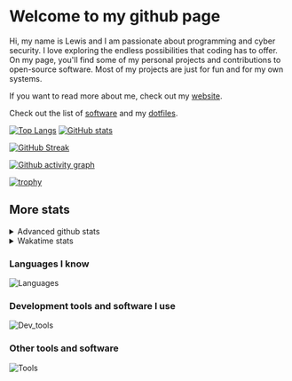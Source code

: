 # Welcome to my github page
Hi, my name is Lewis and I am passionate about programming and cyber security. I love exploring the endless possibilities that coding has to offer. On my page, you'll find some of my personal projects and contributions to open-source software. Most of my projects are just for fun and for my own systems.

If you want to read more about me, check out my [website](https://awesomelewis2007.github.io/).

Check out the list of [software](https://github.com/awesomelewis2007/awesomelewis2007/blob/master/software.md) and my [dotfiles](https://github.com/awesomelewis2007/dotfiles).



[![Top Langs](https://github-readme-stats.vercel.app/api/top-langs/?username=awesomelewis2007&hide=html,css,jupyter%20notebook&langs_count=10&layout=compact&theme=transparent&exclude_repo=GPT-code-repository)](https://github.com/anuraghazra/github-readme-stats) [![GitHub stats](https://github-readme-stats.vercel.app/api?username=awesomelewis2007&show_icons=true&theme=transparent)](https://github.com/anuraghazra/github-readme-stats)

[![GitHub Streak](https://streak-stats.demolab.com?user=Awesomelewis2007&theme=transparent)](https://git.io/streak-stats)

[![Github activity graph](https://github-readme-activity-graph.cyclic.app/graph?username=awesomelewis2007&theme=github-compact&area=true)](https://github.com/ashutosh00710/github-readme-activity-graph)

[![trophy](https://github-profile-trophy.vercel.app/?username=awesomelewis2007&theme=darkhub)](https://github.com/ryo-ma/github-profile-trophy)

## More stats
<details close>
<summary>Advanced github stats</summary>
<br>
  
![Metrics](https://raw.githubusercontent.com/awesomelewis2007/awesomelewis2007/master/github-metrics.svg)
  
</details>

<details close>
<summary>Wakatime stats</summary>
<br>

<!--START_SECTION:waka-->

```text
Python       2 hrs 57 mins   ██████████▓░░░░░░░░░░░░░░   42.96 %
JavaScript   1 hr 32 mins    █████▓░░░░░░░░░░░░░░░░░░░   22.46 %
HTML         44 mins         ██▓░░░░░░░░░░░░░░░░░░░░░░   10.85 %
CSS          33 mins         ██░░░░░░░░░░░░░░░░░░░░░░░   08.18 %
Markdown     31 mins         ██░░░░░░░░░░░░░░░░░░░░░░░   07.64 %
C            6 mins          ▒░░░░░░░░░░░░░░░░░░░░░░░░   01.66 %
C++          5 mins          ▒░░░░░░░░░░░░░░░░░░░░░░░░   01.40 %
Docker       4 mins          ▒░░░░░░░░░░░░░░░░░░░░░░░░   01.05 %
Bash         3 mins          ▒░░░░░░░░░░░░░░░░░░░░░░░░   00.87 %
Text         3 mins          ▒░░░░░░░░░░░░░░░░░░░░░░░░   00.80 %
CSV          2 mins          ░░░░░░░░░░░░░░░░░░░░░░░░░   00.65 %
JSON         2 mins          ░░░░░░░░░░░░░░░░░░░░░░░░░   00.53 %
Rust         1 min           ░░░░░░░░░░░░░░░░░░░░░░░░░   00.33 %
Makefile     0 secs          ░░░░░░░░░░░░░░░░░░░░░░░░░   00.22 %
Git Config   0 secs          ░░░░░░░░░░░░░░░░░░░░░░░░░   00.20 %
```

<!--END_SECTION:waka-->
</details>

### Languages I know
![Languages](https://skillicons.dev/icons?i=python,cpp,cs,c,javascript,nodejs,dotnet,bash,css,html,rust)
### Development tools and software I use
![Dev_tools](https://skillicons.dev/icons?i=git,docker,github,googlecloud,vscode,visualstudio,raspberrypi,linux,powershell,replit)
### Other tools and software
![Tools](https://skillicons.dev/icons?i=blender,ps,pr,ai,xd,figma)
